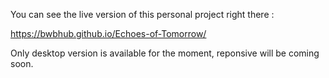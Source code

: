 You can see the live version of this personal project right there : 

https://bwbhub.github.io/Echoes-of-Tomorrow/

Only desktop version is available for the moment, reponsive will be coming soon.
